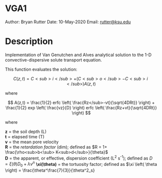 # VGA1
Author: Bryan Rutter
Date: 10-May-2020
Email: rutter@ksu.edu

# Description

Implementation of Van Genutchen and Alves analytical solution to the 1-D convective-dispersive solute transport equation.

This function evaluates the solution:

$$
C(z,t)=C<sub>i</sub>+(C<sub>o</sub>-C<sub>i</sub>)A(z,t)
$$

where

$$
A(z,t) = \frac{1}{2} erfc \left( \frac{Rz</sub>-vt}{\sqrt{4DRt}} \right) + \frac{1}{2} exp \left( \frac{vz}{D} \right) erfc \left( \frac{Rz+vt}{\sqrt{4DRt}} \right)
$$

where

__z__ = the soil depth (L)  
__t__ = elapsed time (T)  
__v__ = the mean pore velocity  
__R__ = the _retardation factor_ (dim); defined as $R = 1+ \frac{\rho<sub>b<\sub> K<sub>d</sub>}{\theta}$  
__D__ = the apparent, or effective, dispersion coefficient (L<sup>2</sup> s<sup>-1</sup>); defined as $D = \xi \left( \theta \right) D_0 + \lambda v^{n}$
__\xi(\theta)__ = the tortuosity factor; defined as $\xi \left( \theta \right) = \frac{\theta^\frac{7}{3}}{\theta^2_s}


